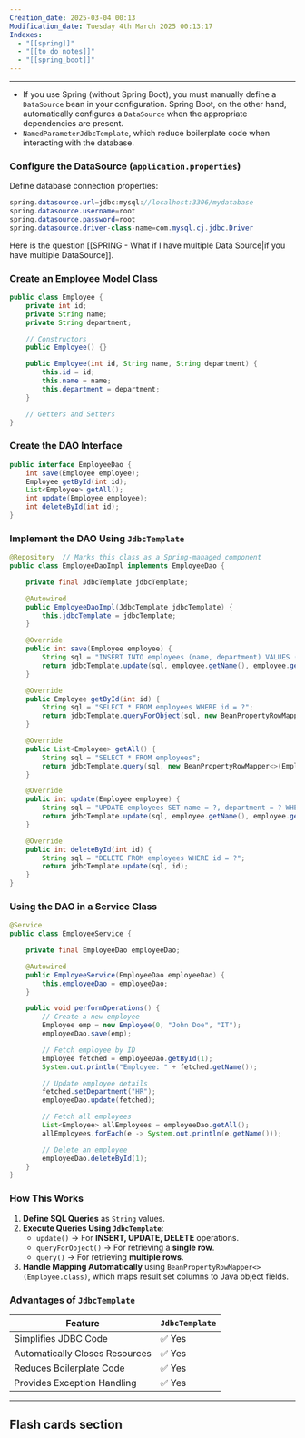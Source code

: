 ```yaml
---
Creation_date: 2025-03-04 00:13
Modification_date: Tuesday 4th March 2025 00:13:17
Indexes:
  - "[[spring]]"
  - "[[to_do_notes]]"
  - "[[spring_boot]]"
---
```


----
- If you use Spring (without Spring Boot), you must manually define a `DataSource` bean in your configuration. Spring Boot, on the other hand, automatically configures a `DataSource` when the appropriate dependencies are present.
- `NamedParameterJdbcTemplate`, which reduce boilerplate code when interacting with the database.

### Configure the DataSource (`application.properties`)

Define database connection properties:
```java
spring.datasource.url=jdbc:mysql://localhost:3306/mydatabase
spring.datasource.username=root
spring.datasource.password=root
spring.datasource.driver-class-name=com.mysql.cj.jdbc.Driver
```

Here is the question [[SPRING - What if I have multiple Data Source|if you have multiple DataSource]].

### Create an Employee Model Class
```java
public class Employee {
    private int id;
    private String name;
    private String department;

    // Constructors
    public Employee() {}

    public Employee(int id, String name, String department) {
        this.id = id;
        this.name = name;
        this.department = department;
    }

    // Getters and Setters
}
```

### Create the DAO Interface
```java
public interface EmployeeDao {
    int save(Employee employee);
    Employee getById(int id);
    List<Employee> getAll();
    int update(Employee employee);
    int deleteById(int id);
}
```

### Implement the DAO Using `JdbcTemplate`
```java
@Repository  // Marks this class as a Spring-managed component
public class EmployeeDaoImpl implements EmployeeDao {

    private final JdbcTemplate jdbcTemplate;

    @Autowired
    public EmployeeDaoImpl(JdbcTemplate jdbcTemplate) {
        this.jdbcTemplate = jdbcTemplate;
    }

    @Override
    public int save(Employee employee) {
        String sql = "INSERT INTO employees (name, department) VALUES (?, ?)";
        return jdbcTemplate.update(sql, employee.getName(), employee.getDepartment());
    }

    @Override
    public Employee getById(int id) {
        String sql = "SELECT * FROM employees WHERE id = ?";
        return jdbcTemplate.queryForObject(sql, new BeanPropertyRowMapper<>(Employee.class), id);
    }

    @Override
    public List<Employee> getAll() {
        String sql = "SELECT * FROM employees";
        return jdbcTemplate.query(sql, new BeanPropertyRowMapper<>(Employee.class));
    }

    @Override
    public int update(Employee employee) {
        String sql = "UPDATE employees SET name = ?, department = ? WHERE id = ?";
        return jdbcTemplate.update(sql, employee.getName(), employee.getDepartment(), employee.getId());
    }

    @Override
    public int deleteById(int id) {
        String sql = "DELETE FROM employees WHERE id = ?";
        return jdbcTemplate.update(sql, id);
    }
}
```

### Using the DAO in a Service Class
```java
@Service
public class EmployeeService {

    private final EmployeeDao employeeDao;

    @Autowired
    public EmployeeService(EmployeeDao employeeDao) {
        this.employeeDao = employeeDao;
    }

    public void performOperations() {
        // Create a new employee
        Employee emp = new Employee(0, "John Doe", "IT");
        employeeDao.save(emp);

        // Fetch employee by ID
        Employee fetched = employeeDao.getById(1);
        System.out.println("Employee: " + fetched.getName());

        // Update employee details
        fetched.setDepartment("HR");
        employeeDao.update(fetched);

        // Fetch all employees
        List<Employee> allEmployees = employeeDao.getAll();
        allEmployees.forEach(e -> System.out.println(e.getName()));

        // Delete an employee
        employeeDao.deleteById(1);
    }
}
```

### How This Works

1. **Define SQL Queries** as `String` values.
2. **Execute Queries Using `JdbcTemplate`**:
    - `update()` → For **INSERT, UPDATE, DELETE** operations.
    - `queryForObject()` → For retrieving a **single row**.
    - `query()` → For retrieving **multiple rows**.
3. **Handle Mapping Automatically** using `BeanPropertyRowMapper<>(Employee.class)`, which maps result set columns to Java object fields.

### Advantages of `JdbcTemplate`

| Feature                           | `JdbcTemplate` |
|-----------------------------------|--------------|
| Simplifies JDBC Code              | ✅ Yes |
| Automatically Closes Resources    | ✅ Yes |
| Reduces Boilerplate Code          | ✅ Yes |
| Provides Exception Handling       | ✅ Yes |



---
## Flash cards section

